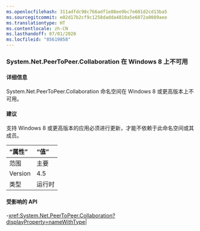 ```yaml
---
ms.openlocfilehash: 311adfdc98c766adf1e88ee9bc7e601d2cd13ba5
ms.sourcegitcommit: e02d17b2cf9c1258dadda4810a5e6072a0089aee
ms.translationtype: HT
ms.contentlocale: zh-CN
ms.lasthandoff: 07/01/2020
ms.locfileid: "85619858"
---
```

### <a name="systemnetpeertopeercollaboration-unavailable-on-windows-8"></a>System.Net.PeerToPeer.Collaboration 在 Windows 8 上不可用

#### <a name="details"></a>详细信息

System.Net.PeerToPeer.Collaboration 命名空间在 Windows 8 或更高版本上不可用。

#### <a name="suggestion"></a>建议

支持 Windows 8 或更高版本的应用必须进行更新，才能不依赖于此命名空间或其成员。

| “属性”    | “值”       |
|:--------|:------------|
| 范围   |主要|
|Version|4.5|
|类型|运行时

#### <a name="affected-apis"></a>受影响的 API

-<xref:System.Net.PeerToPeer.Collaboration?displayProperty=nameWithType></li></ul>|
